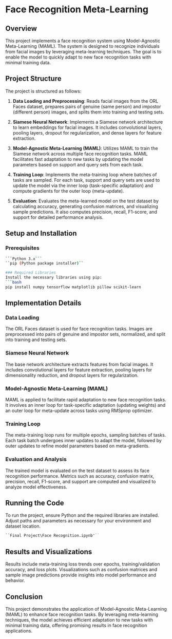 # Face Recognition Meta-Learning

## Overview
This project implements a face recognition system using Model-Agnostic Meta-Learning (MAML). The system is designed to recognize individuals from facial images by leveraging meta-learning techniques. The goal is to enable the model to quickly adapt to new face recognition tasks with minimal training data.


## Project Structure
The project is structured as follows:

1. **Data Loading and Preprocessing**: Reads facial images from the ORL Faces dataset, prepares pairs of genuine (same person) and impostor (different person) images, and splits them into training and testing sets.

2. **Siamese Neural Network**: Implements a Siamese network architecture to learn embeddings for facial images. It includes convolutional layers, pooling layers, dropout for regularization, and dense layers for feature extraction.

3. **Model-Agnostic Meta-Learning (MAML)**: Utilizes MAML to train the Siamese network across multiple face recognition tasks. MAML facilitates fast adaptation to new tasks by updating the model parameters based on support and query sets from each task.

4. **Training Loop**: Implements the meta-training loop where batches of tasks are sampled. For each task, support and query sets are used to update the model via the inner loop (task-specific adaptation) and compute gradients for the outer loop (meta-update).

5. **Evaluation**: Evaluates the meta-learned model on the test dataset by calculating accuracy, generating confusion matrices, and visualizing sample predictions. It also computes precision, recall, F1-score, and support for detailed performance analysis.



## Setup and Installation
### Prerequisites
```bash
```Python 3.x```
``pip (Python package installer)``

### Required Libraries
Install the necessary libraries using pip:  
```bash
pip install numpy tensorflow matplotlib pillow scikit-learn
```


## Implementation Details
### Data Loading
The ORL Faces dataset is used for face recognition tasks. Images are preprocessed into pairs of genuine and impostor sets, normalized, and split into training and testing sets.

### Siamese Neural Network
The base network architecture extracts features from facial images. It includes convolutional layers for feature extraction, pooling layers for dimensionality reduction, and dropout layers for regularization.

### Model-Agnostic Meta-Learning (MAML)
MAML is applied to facilitate rapid adaptation to new face recognition tasks. It involves an inner loop for task-specific adaptation (updating weights) and an outer loop for meta-update across tasks using RMSprop optimizer.

### Training Loop
The meta-training loop runs for multiple epochs, sampling batches of tasks. Each task batch undergoes inner updates to adapt the model, followed by outer updates to refine model parameters based on meta-gradients.

### Evaluation and Analysis
The trained model is evaluated on the test dataset to assess its face recognition performance. Metrics such as accuracy, confusion matrix, precision, recall, F1-score, and support are computed and visualized to analyze model effectiveness.

## Running the Code
To run the project, ensure Python and the required libraries are installed. Adjust paths and parameters as necessary for your environment and dataset location.
```python
``Final Project\Face Recognition.ipynb"``
```


## Results and Visualizations
Results include meta-training loss trends over epochs, training/validation accuracy, and loss plots. Visualizations such as confusion matrices and sample image predictions provide insights into model performance and behavior.

## Conclusion
This project demonstrates the application of Model-Agnostic Meta-Learning (MAML) to enhance face recognition tasks. By leveraging meta-learning techniques, the model achieves efficient adaptation to new tasks with minimal training data, offering promising results in face recognition applications.
